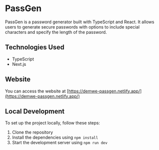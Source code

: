# PassGen

PassGen is a password generator built with TypeScript and React. It allows users to generate secure passwords with options to include special characters and specify the length of the password.

## Technologies Used

- TypeScript
- Next.js

## Website

You can access the website at [https://demwe-passgen.netlify.app/](https://demwe-passgen.netlify.app/)

## Local Development

To set up the project locally, follow these steps:

1. Clone the repository
2. Install the dependencies using `npm install`
3. Start the development server using `npm run dev`